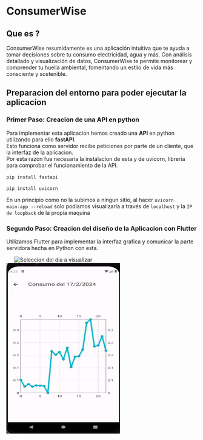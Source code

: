 # ConsumerWise
## Que es ?
ConsumerWise resumidamente es una aplicación intuitiva que te ayuda a tomar decisiones sobre tu consumo electricidad, agua y más. Con análisis detallado y visualización de datos, ConsumerWise te permite monitorear y comprender tu huella ambiental, fomentando un estilo de vida más consciente y sostenible.
## Preparacion del entorno para poder ejecutar la aplicacion
### Primer Paso: Creacion de una API en python
Para implementar esta aplicacion hemos creado una **API** en python utilizando para ello **fastAPI**.  
Esto funciona como servidor recibe peticiones por parte de un cliente, que la interfaz de la aplicacion.   
Por esta razon fue necesaria la instalacion de esta y de uvicorn, libreria para comprobar el funcionamiento de la API.  
```console
pip install fastapi
```   
```console
pip install uvicorn
```
En un principio como no la subimos a ningun sitio, al hacer `uvicorn main:app --reload` solo podiamos visualizarla a través de `localhost` y la `IP de loopback` de la propia maquina  
### Segundo Paso: Creacion del diseño de la Aplicacion con Flutter 
Utilizamos Flutter para implementar la interfaz grafica y comunicar la parte servidora hecha en Python con esta.

<p float="left">
  <img src="Imágenes/seleccion_dia.jpg" alt="Seleccion del dia a visualizar" width="300" height="450" style="margin-left: 20px;" />
  <img src="Imágenes/grafica.jpg" alt="Grafica con los gastos en KW/h" width="300" height="450" style="margin-right: 20px;" />
</p>

